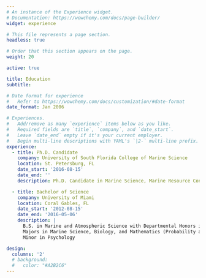 ```yaml
---
# An instance of the Experience widget.
# Documentation: https://wowchemy.com/docs/page-builder/
widget: experience

# This file represents a page section.
headless: true

# Order that this section appears on the page.
weight: 20

active: true

title: Education
subtitle:

# Date format for experience
#   Refer to https://wowchemy.com/docs/customization/#date-format
date_format: Jan 2006

# Experiences.
#   Add/remove as many `experience` items below as you like.
#   Required fields are `title`, `company`, and `date_start`.
#   Leave `date_end` empty if it's your current employer.
#   Begin multi-line descriptions with YAML's `|2-` multi-line prefix.
experience:
  - title: Ph.D. Candidate
    company: University of South Florida College of Marine Science
    location: St. Petersburg, FL
    date_start: '2016-08-15'
    date_end: ''
    description: Ph.D. Candidate in Marine Science, Marine Resource Concentration

  - title: Bachelor of Science
    company: University of Miami
    location: Coral Gables, FL
    date_start: '2012-08-15'
    date_end: '2016-05-06'
    description: |
      B.S. in Marine and Atmospheric Science with Departmental Honors in Marine Science  
      Majors in Marine Science, Biology, and Mathematics (Probability and Statistics Concentration)  
      Minor in Psychology

design:
  columns: '2'
  # background: 
  #   color: "#A2B2C6"
---
```

